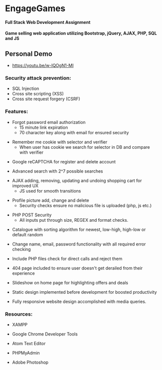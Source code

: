 # EngageGames
#### Full Stack Web Development Assignment
#### Game selling web application utilizing Bootstrap, jQuery, AJAX, PHP, SQL and JS  

## Personal Demo
  - https://youtu.be/w-IQOgN1-MI

### Security attack prevention:  
- SQL Injection  
- Cross site scripting (XSS)  
- Cross site request forgery (CSRF) 

### Features:
- Forgot password email authorization  
  - 15 minute link expiration
  - 70 character key along with email for ensured security  
* Remember me cookie with selector and verifier  
  - When user has cookie we search for selector in DB and compare with verifier
- Google reCAPTCHA for register and delete account  
* Advanced search with 2^7 possible searches
- AJAX adding, removing, updating and undoing shopping cart for improved UX
  * JS used for smooth transitions
* Profile picture add, change and delete
  - Security checks ensure no malicious file is uploaded (php, js etc.)
- PHP POST Security
  * All inputs put through size, REGEX and format checks.
* Catalogue with sorting algorithm for newest, low-high, high-low or default random
- Change name, email, password functionality with all required error checking
* Include PHP files check for direct calls and reject them
- 404 page included to ensure user doesn't get derailed from their experience
* Slideshow on home page for highlighting offers and deals
- Static design implemented before development for boosted productivity
* Fully responsive website design accomplished with media queries.

### Resources:
- XAMPP
* Google Chrome Developer Tools
- Atom Text Editor
* PHPMyAdmin
- Adobe Photoshop
